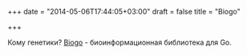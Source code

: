 +++
date = "2014-05-06T17:44:05+03:00"
draft = false
title = "Biogo"

+++

<p>Кому генетики? <a href="https://code.google.com/p/biogo/">Biogo</a>&nbsp;- биоинформационная библиотека для Go.</p>


